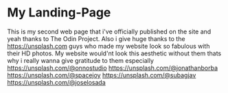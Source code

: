 # My Landing-Page
This is my second  web page that i've officially published on the site and yeah thanks to The Odin Project.
Also i give huge thanks to the https://unsplash.com guys who made my website look so fabulous with their HD photos. My website would'nt look this aesthetic without them thats why i really wanna give gratitude to them especially 
https://unsplash.com/@onnostudio
https://unsplash.com/@jonathanborba
https://unsplash.com/@spacejoy
https://unsplash.com/@subagjav
https://unsplash.com/@joselosada